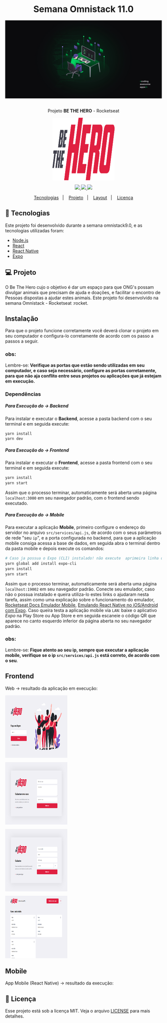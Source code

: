 <h1 align="center"> <strong> Semana Omnistack 11.0 </strong> </h1>

<div align="center">
  <img  height="250" width="550" src="./tmp/img/Wallpaper-OmniStack.jpg" align="center"></img>
</div>

<br />

<p align="center">Projeto <strong>BE THE HERO</strong> - Rocketseat</p>

<div align="center">
  <img height="200" width="200" src="./frontend/src/assets/logo.svg" align="center"></img>
</div>

<p align="center">
  <a aria-label="Versão do Node" href="https://github.com/nodejs/node/blob/master/doc/changelogs/CHANGELOG_V12.md#12.16.1">
    <img src="https://img.shields.io/badge/node.js@lts-12.16.1-informational?logo=Node.JS"></img>
  </a>

  <a aria-label="Versão do React" href="#">
    <img src="https://img.shields.io/badge/react-16.13.1-informational?logo=react"></img>
  </a>
  
  <!--<a aria-label="Versão do Expo" href="#">
    <img src="https://img.shields.io/badge/expo-36.0.0-informational?logo=expo"></img>
  </a>--> 
    
  <a aria-label="Rocketseat" href="#">
    <img src="https://img.shields.io/badge/OmniStack-done-green?logo=data:image/png;base64,iVBORw0KGgoAAAANSUhEUgAAABAAAAAQCAMAAAAoLQ9TAAAALVBMVEVHcExxWsF0XMJzXMJxWcFsUsD///9jRrzY0u6Xh9Gsn9n39fyMecy0qd2bjNJWBT0WAAAABHRSTlMA2Do606wF2QAAAGlJREFUGJVdj1cWwCAIBLEsRU3uf9xobDH8+GZwUYi8i6ucJwrxKE+7D0G9Q4vlYqtmCSjndr4CgCgzlyFgfKfKCVO0LrPKjmiqMxGXkJwNnXskqWG+1oSM+BSwD8f29YLNjvx/OQrn+g99oQSoNmt3PgAAAABJRU5ErkJggg=="></img>
  </a>
  <!--
  <a aria-label="License" href="#">
    <img alt="License" src="https://img.shields.io/badge/license-MIT-brightgreen"></img>
  </a> -->
  
</p>

<p align="center">
  <a href="#rocket-tecnologias">Tecnologias</a>&nbsp;&nbsp;&nbsp;|&nbsp;&nbsp;&nbsp;
  <a href="#-projeto">Projeto</a>&nbsp;&nbsp;&nbsp;|&nbsp;&nbsp;&nbsp;
  <a href="#-layout">Layout</a>&nbsp;&nbsp;&nbsp;|&nbsp;&nbsp;&nbsp;
  <a href="#memo-licença">Licença</a>
</p>

## :rocket: Tecnologias

Este projeto foi desenvolvido durante a semana omnistack9.0, e as tecnologias utilizadas foram:

- [Node.js](https://nodejs.org/en/)
- [React](https://reactjs.org)
- [React Native](https://facebook.github.io/react-native/)
- [Expo](https://expo.io/)

## 💻 Projeto

O Be The Hero cujo o objetivo é dar um espaço para que ONG's possam divulgar animais que precisam de ajuda e doações, e facilitar o encontro de Pessoas dispostas a ajudar estes animais. Este projeto foi desenvolvido na semana Omnistack - Rocketseat :rocket.

## Instalação
Para que o projeto funcione corretamente você deverá clonar o projeto em seu computador e configura-lo corretamente de acordo com os passo a passos a seguir.

### obs:
Lembre-se: **Verifique as portas que estão sendo utilizadas em seu computador, e caso seja necessário, configure as portas corretamente, para que não aja conflito entre seus projetos ou aplicações que já estejam em execução.**

### Dependências

##### Para Execução do -> Backend
Para instalar e executar o **Backend**, acesse a pasta backend com o seu terminal e em seguida execute:
```bash
yarn install
yarn dev
```

##### Para Execução do ->  Frontend
Para instalar e executar o **Frontend**, acesse a pasta frontend com o seu terminal e em seguida execute:
```bash
yarn install
yarn start
```
Assim que o processo terminar, automaticamente será aberta uma página `localhost:3000` em seu navegador padrão, com o frontend sendo executado. 

##### Para Execução do ->  Mobile
Para executar a aplicação **Mobile**, primeiro configure o endereço do servidor no arquivo `src/services/api.js`, de acordo com o seus parâmetros de rede "seu `ip`", e a porta configurada no backend, para que a aplicação mobile consiga acessa a base de dados, em seguida abra o terminal dentro da pasta mobile e depois execute os comandos:
```bash
# Caso ja possua o Expo (CLI) instalado! não execute  aprimeira linha de código
yarn global add install expo-cli
yarn install
yarn start
```
Assim que o processo terminar, automaticamente será aberta uma página `localhost:19002` em seu navegador padrão. Conecte seu emulador, caso não o possua instalado e queira utiliza-lo estes links o ajudaram nesta tarefa, assim como uma explicação sobre o funcionamento do emulador, [Rocketseat Docs Emulador Mobile](https://docs.rocketseat.dev/ambiente-react-native/android/emulador), [Emulando React Native no iOS/Android com Expo](https://www.youtube.com/watch?v=eSjFDWYkdxM).
Caso queira testa a aplicação mobile via `LAN`: baixe o aplicativo *Expo* na Play Store ou App Store e em seguida escaneie o código QR que aparece no canto esquerdo inferior da página aberta no seu navegador padrão.

### obs:
Lembre-se: **Fique atento ao seu ip, sempre que executar a aplicação mobile, verifique se o ip `src/services/api.js` está correto, de acordo com o seu**.

## Frontend
Web -> resultado da aplicação em execução:

<p display="flex" align="center">
  
  <img height="200" width="200" src="./tmp/img/login.png" align="center"></img>

  <img height="200" width="200" src="./tmp/img/new-incidents.png" align="center"></img>

  <img height="200" width="200" src="./tmp/img/new-profile.png" align="center"></img>

  <img height="200" width="200" src="./tmp/img/profile.png" align="center"></img>
  
</p>

## Mobile
App Mobile (React Native) -> resultado da execução:
<div align="center">
  
</div>

## :memo: Licença

Esse projeto está sob a licença MIT. Veja o arquivo [LICENSE](LICENSE.md) para mais detalhes.
